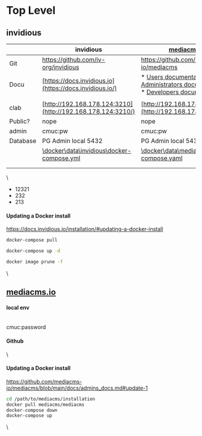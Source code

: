 # Top Level
## invidious

|    | invidious | [mediacms.io](http://mediacms.io) |    |    |
|----|----|----|----|----|
| Git | <https://github.com/iv-org/invidious> | <https://github.com/mediacms-io/mediacms> |    |    |
| Docu | [https://docs.invidious.io](https://docs.invidious.io/) | \* [Users documentation](https://github.com/mediacms-io/mediacms/blob/main/docs/user_docs.md) \n \* [Administrators documentation](https://github.com/mediacms-io/mediacms/blob/main/docs/admins_docs.md) \n \* [Developers documentation](https://github.com/mediacms-io/mediacms/blob/main/docs/developers_docs.md) |    |    |
|    |    |    |    |    |
| clab | [http://192.168.178.124:3210](http://192.168.178.124:3210/) | [http://192.168.178.124:105](http://192.168.178.124:105/) |    |    |
| Public? | nope | nope |    |    |
| admin | cmuc:pw | cmuc:pw |    |    |
| Database | PG Admin local 5432 | PG Admin local 5433 | h |    |
|    | [\\docker\\data\\invidious\\docker-compose.yml](\\\\192.168.178.124\\docker\\data\\invidious\\docker-compose.yml) | [\\docker\\data\\mediacms\\docker-compose.yaml](\\\\192.168.178.124\\docker\\data\\mediacms\\docker-compose.yaml) |    |    |
|    |    |    |    |    |
|    |    |    |    |    |

\
* 12321
* 232
* 213

#### Updating a Docker install

<https://docs.invidious.io/installation/#updating-a-docker-install>

```bash
docker-compose pull
```

```bash
docker-compose up -d
```

```bash
docker image prune -f
```

\
## [mediacms.io](http://mediacms.io)

#### local env

\
cmuc:password

#### Github

\
#### Updating a Docker install

<https://github.com/mediacms-io/mediacms/blob/main/docs/admins_docs.md#update-1>

```bash
cd /path/to/mediacms/installation
docker pull mediacms/mediacms
docker-compose down
docker-compose up
```

\

